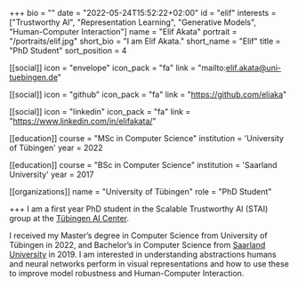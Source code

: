 +++
bio = ""
date = "2022-05-24T15:52:22+02:00"
id = "elif"
interests = ["Trustworthy AI", "Representation Learning", "Generative Models", "Human-Computer Interaction"]
name = "Elif Akata"
portrait = "/portraits/elif.jpg"
short_bio = "I am Elif Akata."
short_name = "Elif"
title = "PhD Student"
sort_position = 4

[[social]]
    icon = "envelope"
    icon_pack = "fa"
    link = "mailto:elif.akata@uni-tuebingen.de"

[[social]]
    icon = "github"
    icon_pack = "fa"
    link = "https://github.com/eliaka"

[[social]]
    icon = "linkedin"
    icon_pack = "fa"
    link = "https://www.linkedin.com/in/elifakata/"

[[education]]
    course = "MSc in Computer Science"
    institution = 'University of Tübingen'
    year = 2022

[[education]]
    course = "BSc in Computer Science"
    institution = 'Saarland University'
    year = 2017

[[organizations]]
    name = "University of Tübingen"
    role = "PhD Student"

+++
I am a first year PhD student in the Scalable Trustworthy AI (STAI) group at the [Tübingen AI Center](https://tuebingen.ai/). 

I received my Master’s degree in Computer Science from University of Tübingen in 2022, and Bachelor’s in Computer Science from [Saarland University](https://www.uni-saarland.de/) in 2019. I am interested in understanding abstractions humans and neural networks perform in visual representations and how to use these to improve model robustness and Human-Computer Interaction.

